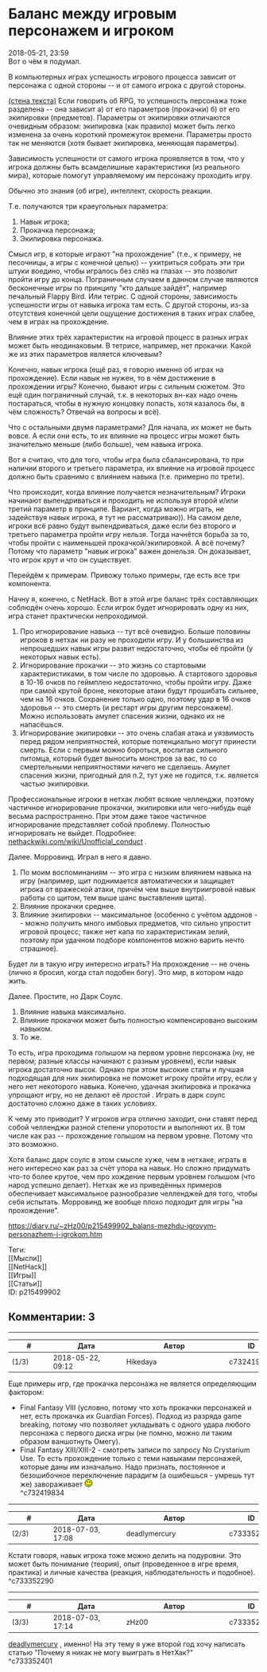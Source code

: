 Баланс между игровым персонажем и игроком
=========================================

  
2018-05-21, 23:59  
 Вот о чём я подумал.   
   
 В компьютерных играх успешность игрового процесса зависит от персонажа с одной стороны -- и от самого игрока с другой стороны.   
   
  [(стена текста)](https://zHz00.diary.ru/p215499902.htm?index=1#linkmore215499902m1)    Если говорить об RPG, то успешность персонажа тоже разделена -- она зависит а) от его параметров (прокачки) б) от его экипировки (предметов). Параметры от экипировки отличаются очевидным образом: экипировка (как правило) может быть легко изменена за очень короткий промежуток времени. Параметры просто так не меняются (хотя бывает экипировка, меняющая параметры).   
   
 Зависимость успешности от самого игрока проявляется в том, что у игрока должны быть всамделишные характеристики (из реального мира), которые помогут управляемому им персонажу проходить игру.   
   
 Обычно это знания (об игре), интеллект, скорость реакции.   
   
 Т.е. получаются три краеугольных параметра:   
 1. Навык игрока;   
 2. Прокачка персонажа;   
 3. Экипировка персонажа.   
   
 Смысл игр, в которые играют "на прохождение" (т.е., к примеру, не песочницы, а игры с конечной целью) -- ухитриться собрать эти три штуки воедино, чтобы игралось без слёз на глазах -- это позволит пройти игру до конца. Пограничным случаем в данном случае являются бесконечные игры по принципу "кто дальше зайдёт", например печальный Flappy Bird. Или тетрис. С одной стороны, зависимость успешности игры от навыка игрока там есть. С другой стороны, из-за отсутствия конечной цели ощущение достижения в таких играх слабее, чем в играх на прохождение.   
   
 Влияние этих трёх характеристик на игровой процесс в разных играх может быть неодинаковым. В тетрисе, например, нет прокачки. Какой же из этих параметров является ключевым?   
   
 Конечно, навык игрока (ещё раз, я говорю именно об играх на прохождение). Если навык не нужен, то в чём достижение в прохождении игры? Конечно, бывают игры с сильным сюжетом. Это ещё один пограничный случай, т.к. в некоторых вн-ках надо очень постараться, чтобы в нужную концовку попасть, хотя казалось бы, в чём сложность? Отвечай на вопросы и всё).   
   
 Что с остальными двумя параметрами? Для начала, их может не быть вовсе. А если они есть, то их влияние на процесс игры может быть значительно меньше (либо больше), чем навыка игрока.   
   
 Вот я считаю, что для того, чтобы игра была сбалансирована, то при наличии второго и третьего параметра, их влияние на игровой процесс должно быть сравнимо с влиянием навыка (т.е. примерно по трети).   
   
 Что происходит, когда влияние получается незначительным? Игроки начинают выпендриваться и проходить не используя второй и/или третий параметр в принципе. Вариант, когда можно играть, не задействуя навык игрока, я тут не рассматриваю)). На самом деле, игроки всё равно будут выпендриваться, даже если без второго и третьего параметра пройти игру нельзя. Тогда начнётся борьба за то, чтобы пройти с наименьшей прокачкой/экипировкой. А всё почему? Потому что параметр "навык игрока" важен донельзя. Он доказывает, что игрок крут и что он существует.   
   
 Перейдём к примерам. Привожу только примеры, где есть все три компонента.   
   
 Начну я, конечно, с NetHack. Вот в этой игре баланс трёх составляющих соблюдён очень хорошо. Если игрок будет игнорировать одну из них, игра станет практически непроходимой.   
 1. Про игнорирование навыка -- тут всё очевидно. Больше половины игроков в нетхак ни разу не проходили игру. И у большинства из непрошедших навык игры развит недостаточно, чтобы её пройти (у некоторых навык есть).   
 2. Игнорирование прокачки -- это жизнь со стартовыми характеристиками, в том числе по здоровью. А стартового здоровья в 10-16 очков по геймплею недостаточно, чтобы пройти игру. Даже при самой крутой броне, некоторые атаки будут прошибать сильнее, чем на 16 очков. Сохранение только одно, поэтому удар в 16 очков здоровья -- это смерть (и рестарт игры другим персонажем). Можно использовать амулет спасения жизни, однако их не напасёшься.   
 3. Игнорирование экипировки -- это очень слабая атака и уязвимость перед рядом неприятностей, которые потенциально могут принести смерть. Если с первым можно бороться, воспитав сильного питомца, который будет выносить монстров за вас, то со смертельными неприятностями ничего не сделаешь. Амулет спасения жизни, пригодный для п.2, тут уже не годится, т.к. является частью экипировки.   
   
 Профессиональные игроки в нетхак любят всякие челленджи, поэтому частичное игнорирование прокачки, экипировки или чего-нибудь ещё весьма распространено. При этом даже такое частичное игнорирование представляет собой проблему. Полностью игнорировать не выйдет. Подробнее:  [nethackwiki.com/wiki/Unofficial\_conduct](https://nethackwiki.com/wiki/Unofficial_conduct)  .   
   
 Далее. Морровинд. Играл в него я давно.   
 1. По моим воспоминаниям -- это игра с низким влиянием навыка на игру (например, щит поднимается автоматически и защищает игрока от вражеской атаки, причём чем выше внутриигровой навык работы со щитом, тем выше шанс выставления щита).   
 2. Влияние прокачки среднее.   
 3. Влияние экипировки -- максимальное (особенно с учётом аддонов -- можно получить много имбовых предметов, что сильно упростит игровой процесс; также нет капа по характеристикам зелий, поэтому при удачном подборе компонентов можно варить нечто страшное).   
   
 Будет ли в такую игру интересно играть? На прохождение -- не очень (лично я бросил, когда стал подобен богу). Это мир, в котором надо жить.   
   
 Далее. Простите, но Дарк Соулс.   
 1. Влияние навыка максимально.   
 2. Влияние прокачки может быть полностью компенсировано высоким навыком.   
 3. То же.   
   
 То есть, игра проходима голышом на первом уровне персонажа (ну, не первом; разные классы начинают с разным уровнем), если навык игрока достаточно высок. Однако при этом высокие статы и лучшая подходящая для них экипировка не поможет игроку пройти игру, если у него нет некоторого навыка. Конечно, удачная экипировка и прокачка упрощают игру, но не делают её  *простой*  . Играть в дарк соулс достаточно сложно даже в таких условиях.   
   
 К чему это приводит? У игроков игра отлично заходит, они ставят перед собой челленджи разной степени упоротости и выполняют их. В том числе как раз -- прохождение голышом на первом уровне. Потому что это возможно.   
   
 Хотя баланс дарк соулс в этом смысле хуже, чем в нетхаке, играть в него интересно как раз за счёт упора на навык. Но сложно придумать что-то более крутое, чем про хождение первым уровнем голышом (что народ успешно делает). Нетхак же из приведённых примеров обеспечивает максимальное разнообразие челленджей для того, чтобы себя испытать. Морровинд же вообще плохо подходит для игры "на прохождение".     
  
<https://diary.ru/~zHz00/p215499902_balans-mezhdu-igrovym-personazhem-i-igrokom.htm>  
  
Теги:  
[[Мысли]]  
[[NetHack]]  
[[Игры]]  
[[Статьи]]  
ID: p215499902  


Комментарии: 3
--------------

  


---



|         #         |              Дата              |                     Автор                     |           ID           |
| --- | --- | --- | --- |
| (1/3) | 2018-05-22, 09:12 | Hikedaya | c732419834 |

  
 Еще примеры игр, где прокачка персонажа не является определяющим фактором:   
 - Final Fantasy VIII (условно, потому что хоть прокачки персонажей и нет, есть прокачка их Guardian Forces). Подход из разряда game breaking, потому что позволяет укладывать с одного удара любого персонажа с первого диска игры (не помню, можно ли таким образом ваншотнуть Омегу).   
 - Final Fantasy XIII/XIII-2 - смотреть записи по запросу No Crystarium Use. То есть прохождение только с теми навыками персонажей, которые даны им изначально. Надо признать, постоянное и безошибочное переключение парадигм (а ошибешься - умрешь тут же) завораживает ![:)](pics/3.gif)   
 ^c732419834

---



|         #         |              Дата              |                     Автор                     |           ID           |
| --- | --- | --- | --- |
| (2/3) | 2018-07-03, 17:08 | deadlymercury | c733352290 |

  
 Кстати говоря, навык игрока тоже можно делить на подуровни. Это может быть понимание (теория), опыт (проведенное в игре время, практика) и личные качества (реакция, наблюдательность и подобное).   
 ^c733352290

---



|         #         |              Дата              |                     Автор                     |           ID           |
| --- | --- | --- | --- |
| (3/3) | 2018-07-03, 17:14 | zHz00 | c733352401 |

  
  [deadlymercury](http://crazysupp.diary.ru "Записки безумного саппорта")  , именно! На эту тему я уже второй год хочу написать статью "Почему я никак не могу выиграть в НетХак?"   
 ^c733352401